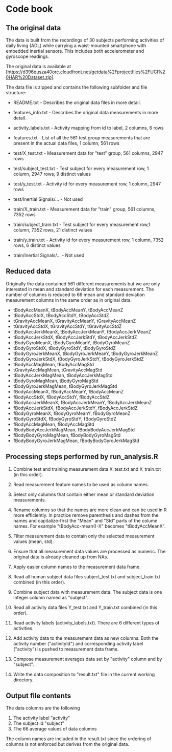 # Code book

## The original data

The data is built from the recordings of 30 subjects performing activities of daily living (ADL) while carrying a waist-mounted smartphone with embedded inertial sensors. This includes both accelerometer and gyroscope readings.

The original data is available at [https://d396qusza40orc.cloudfront.net/getdata%2Fprojectfiles%2FUCI%20HAR%20Dataset.zip].

The data file is zipped and contains the following subfolder and file structure:

* README.txt - Describes the original data files in more detail.
* features_info.txt - Describes the original data measurements in more detail.

* activity_labels.txt - Activity mapping from id to label, 2 columns, 6 rows
* features.txt - List of all the 561 test group measurements that are present in the actual data files, 1 column, 561 rows

* test/X_test.txt - Measurement data for "test" group, 561 columns, 2947 rows
* test/subject_test.txt - Test subject for every measurement row, 1 column, 2947 rows, 9 distinct values
* test/y_test.txt - Activity id for every measurement row, 1 column, 2947 rows
* test/Inertial Signals/... - Not used

* train/X_train.txt - Measurement data for "train" group, 561 columns, 7352 rows
* train/subject_train.txt - Test subject for every measurement row,1 column, 7352 rows, 21 distinct values
* train/y_train.txt - Activity id for every measurement row, 1 column, 7352 rows, 6 distinct values
* train/Inertial Signals/... - Not used


## Reduced data

Originally the data contained 561 different measurements but we are only interested in mean and standard deviation for each measurement. The number of columns is reduced to 66 mean and standard deviation measurement columns in the same order as in original data.

* tBodyAccMeanX, tBodyAccMeanY, tBodyAccMeanZ
* tBodyAccStdX, tBodyAccStdY, tBodyAccStdZ
* tGravityAccMeanX, tGravityAccMeanY, tGravityAccMeanZ
* tGravityAccStdX, tGravityAccStdY, tGravityAccStdZ
* tBodyAccJerkMeanX, tBodyAccJerkMeanY, tBodyAccJerkMeanZ       
* tBodyAccJerkStdX, tBodyAccJerkStdY, tBodyAccJerkStdZ
* tBodyGyroMeanX, tBodyGyroMeanY, tBodyGyroMeanZ
* tBodyGyroStdX, tBodyGyroStdY, tBodyGyroStdZ
* tBodyGyroJerkMeanX, tBodyGyroJerkMeanY, tBodyGyroJerkMeanZ
* tBodyGyroJerkStdX, tBodyGyroJerkStdY, tBodyGyroJerkStdZ
* tBodyAccMagMean, tBodyAccMagStd
* tGravityAccMagMean, tGravityAccMagStd
* tBodyAccJerkMagMean, tBodyAccJerkMagStd
* tBodyGyroMagMean, tBodyGyroMagStd
* tBodyGyroJerkMagMean, tBodyGyroJerkMagStd
* fBodyAccMeanX, fBodyAccMeanY, fBodyAccMeanZ
* fBodyAccStdX, fBodyAccStdY, fBodyAccStdZ
* fBodyAccJerkMeanX, fBodyAccJerkMeanY, fBodyAccJerkMeanZ 
* fBodyAccJerkStdX, fBodyAccJerkStdY, fBodyAccJerkStdZ
* fBodyGyroMeanX, fBodyGyroMeanY, fBodyGyroMeanZ
* fBodyGyroStdX, fBodyGyroStdY, fBodyGyroStdZ
* fBodyAccMagMean, fBodyAccMagStd
* fBodyBodyAccJerkMagMean, fBodyBodyAccJerkMagStd
* fBodyBodyGyroMagMean, fBodyBodyGyroMagStd
* fBodyBodyGyroJerkMagMean, fBodyBodyGyroJerkMagStd


## Processing steps performed by run_analysis.R

1. Combine test and training measurement data X_test.txt and X_train.txt (in this order).

2. Read measurement feature names to be used as column names.

3. Select only columns that contain either mean or standard deviation measurements.

4. Rename columns so that the names are more clean and can be used in R more efficiently. In practice remove parenthesis and dashes from the names and capitalize-first the "Mean" and "Std" parts of the column names. For example "tBodyAcc-mean()-X" becomes "tBodyAccMeanX".

5. Filter measurement data to contain only the selected measurement values (mean, std).

6. Ensure that all measurement data values are processed as numeric. The original data is already cleaned up from NAs.

7. Apply easier column names to the measurement data frame.

8. Read all human subject data files subject_test.txt and subject_train.txt combined (in this order).

9. Combine subject data with measurement data. The subject data is one integer column named as "subject".

10. Read all activity data files Y_test.txt and Y_train.txt combined (in this order).

11. Read activity labels (activity_labels.txt). There are 6 different types of activities.

12. Add activity data to the measurement data as new columns. Both the activity number ("activityId") and corresponding activity label ("activity") is pushed to measurement data frame.

13. Compose measurement averages data set by "activity" column and by "subject".

14. Write the data composition to "result.txt" file in the current working directory.


## Output file contents

The data columns are the following

1. The activity label "activity"
2. The subject id "subject"
3. The 66 average values of data columns

The column names are included in the result.txt since the ordering of columns is not enforced but derives from the original data.

